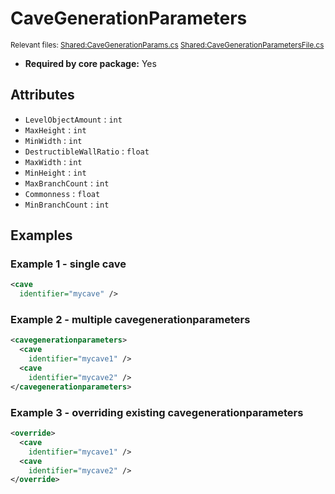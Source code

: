 # CaveGenerationParameters

<sub>Relevant files: [Shared:CaveGenerationParams.cs](https://github.com/Regalis11/Barotrauma/blob/master/Barotrauma/BarotraumaShared/SharedSource\Map\Levels\CaveGenerationParams.cs) [Shared:CaveGenerationParametersFile.cs](https://github.com/Regalis11/Barotrauma/blob/master/Barotrauma/BarotraumaShared/SharedSource/ContentManagement/ContentFile/CaveGenerationParametersFile.cs)</sub>
- **Required by core package:** Yes

## Attributes

- `LevelObjectAmount` : `int`
- `MaxHeight` : `int`
- `MinWidth` : `int`
- `DestructibleWallRatio` : `float`
- `MaxWidth` : `int`
- `MinHeight` : `int`
- `MaxBranchCount` : `int`
- `Commonness` : `float`
- `MinBranchCount` : `int`
## Examples

### Example 1 - single cave

```xml
<cave
  identifier="mycave" />
```

### Example 2 - multiple cavegenerationparameters

```xml
<cavegenerationparameters>
  <cave
    identifier="mycave1" />
  <cave
    identifier="mycave2" />
</cavegenerationparameters>
```

### Example 3 - overriding existing cavegenerationparameters

```xml
<override>
  <cave
    identifier="mycave1" />
  <cave
    identifier="mycave2" />
</override>
```


